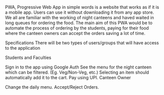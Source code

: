 PWA, Progressive Web App in simple words is a website that works as if it is a mobile app. Users can use it without downloading it from any app store. We all are familiar with the working of night canteens and haved waited in long queues for ordering the food. The main aim of this PWA would be to automate the process of ordering by the students, paying for their food where the canteen owners can accept the orders saving a lot of time.

Specifications
There will be two types of users/groups that will have access to the application

Students and Faculties

Sign in to the app using Google Auth
See the menu for the night canteen which can be filtered. (Eg. Veg/Non-Veg, etc.)
Selecting an item should automatically add it to the cart.
Pay using UPI.
Canteen Owner

Change the daily menu.
Accept/Reject Orders.